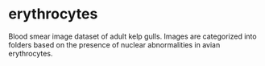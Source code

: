 # erythrocytes
Blood smear image dataset of adult kelp gulls. Images are categorized into folders based on the presence of nuclear abnormalities in avian erythrocytes.
